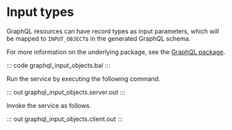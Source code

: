 # Input types

GraphQL resources can have record types as input parameters, which will be mapped to `INPUT_OBJECT`s in the generated GraphQL schema.

For more information on the underlying package, see the [GraphQL package](https://lib.ballerina.io/ballerina/graphql/latest/).

::: code graphql_input_objects.bal :::

Run the service by executing the following command.

::: out graphql_input_objects.server.out :::

Invoke the service as follows.

::: out graphql_input_objects.client.out :::
